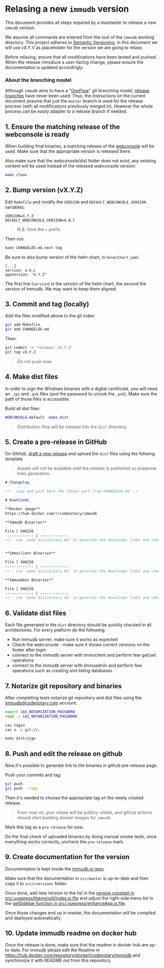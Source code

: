 # Relasing a new `immudb` version

This document provides all steps required by a maintainer to release a new `immudb` version.

We assume all commands are entered from the root of the `immudb` working directory.
This project adheres to [Semantic Versioning](https://semver.org/spec/v2.0.0.html), in this document we will use vX.Y.V as placeholder for the version we are going to relase.

Before relasing, ensure that all modifications have been tested and pushed. When the release introduce a user-facing change, please ensure the documentation is updated accordingly.

### About the branching model

Although `immudb` aims to have a "[OneFlow](https://www.endoflineblog.com/oneflow-a-git-branching-model-and-workflow)" git branching model, [release branches](https://www.endoflineblog.com/oneflow-a-git-branching-model-and-workflow#release-branches) have never been used.
Thus, the instructions on the current document assume that just the `master` branch is used for the release process (with all modifications previously merged in). However the whole process can be easily adapter to a release branch if needed.

## 1. Ensure the matching release of the webconsole is ready

When building final binaries, a matching release of the [webconsole] will be used.
Make sure that the appropriate version is released there.

Also make sure that the webconsole/dist folder does not exist,
any existing content will be used instead of the released webconsole version:

```sh
make clean
```

[webconsole]: https://github.com/codenotary/immudb-webconsole/releases/latest

## 2. Bump version (vX.Y.Z)

Edit `Makefile` and modify the `VERSION` and `DEFAULT_WEBCONSOLE_VERSION` variables:

```
VERSION=X.Y.Z
DEFAULT_WEBCONSOLE_VERSION=A.B.C
```
> N.B. Omit the `v` prefix.

Then run:

```sh
make CHANGELOG.md.next-tag
```

Be sure to also bump version of the helm chart, in `helm/Chart.yaml`
```
[...]
version: a.b.c
appVersion: "X.Y.Z"
```
The first line (`version`) is the version of the helm chart, the second the version of immudb.
We may want to keep them aligned.

## 3. Commit and tag (locally)

Add the files modified above to the git index:

```sh
git add Makefile
git add CHANGELOG.md
```

Then:

```sh
git commit -m "release: vX.Y.Z"
git tag vX.Y.Z
```

> Do not push now.

## 4. Make dist files

In order to sign the Windows binaries with a digital certificate, you will need an `.spc` and `.pvk` files (and the password to unlook the `.pvk`).
Make sure the path of those files is accessible.

Build all dist files:

```sh
WEBCONSOLE=default  make dist
```

> Distribution files will be created into the `dist` directory.
>
## 5. Create a pre-release in GitHub
On GitHub, [draft a new release](https://github.com/vchain-us/immudb/releases) and upload the `dist` files using the follwing template

> Assets will not be available until the release is published so postpone links generation.
```md
# Changelog

<!-- copy and past here the latest part from CHANGELOG.md -->

# Downloads

**Docker image**
https://hub.docker.com/r/codenotary/immudb

**Immudb Binaries**

File | SHA256
------------- | -------------
<!-- use `make dist/binary.md` to generate the downloads links and checksums -->


**Immuclient Binaries**

File | SHA256
------------- | -------------
<!-- use `make dist/binary.md` to generate the downloads links and checksums -->

**Immuadmin Binaries**

File | SHA256
------------- | -------------
<!-- use `make dist/binary.md` to generate the downloads links and checksums -->
```

## 6. Validate dist files

Each file generated in the `dist` directory should be quickly checked in all architectures.
For every platform do the following:
 * Run immudb server, make sure it works as expected
 * Check the webconsole - make sure it shows correct versions on the footer after login
 * connect to the immudb server with immuclient and perform few get/set operations
 * connect to the immudb server with immuadmin and perform few operations such as creating and listing databases

## 7. Notarize git repository and binaries
After completing tests notarize git repository and dist files using the immudb@codenotary.com account:

```sh
export CAS_NOTARIZATION_PASSWORD
read -s CAS_NOTARIZATION_PASSWORD

cas login
cas n -p git://.

make dist/sign
```

## 8. Push and edit the release on github
Now it's possible to generate link to the binaries in github pre-release page.

Push your commits and tag:

```sh
git push
git push --tags
```
Then it's needed to choose the appropriate tag on the newly created release.

> From now on, your relase will be publicy visible, and github actions should start building docker images for `immudb`.

Mark this tag as a `pre-release` for now.

Do the final check of uploaded binaries by doing manual smoke tests,
once everything works correctly, uncheck the `pre-release` mark.

## 9. Create documentation for the version

Documentation is kept inside the [immudb.io repo](https://github.com/codenotary/immudb.io).

Make sure that the documentation in `src/master` is up-to-date and then copy it to `src/<version>` folder.

Once done, add new version to the list in the [version constant in src/.vuepress/theme/util/index.js file][index.js]
and adjust the right-side menu list in the [getSidebar function in src/.vuepress/enhanceApp.js file][enhanceApp.js].

Once those changes end up in master, the documentation will be compiled and deployed automatically.

[index.js]: https://github.com/codenotary/immudb.io/blob/master/src/.vuepress/theme/util/index.js#L242
[enhanceApp.js]: https://github.com/codenotary/immudb.io/blob/master/src/.vuepress/enhanceApp.js#L27

## 10. Update immudb readme on docker hub

Once the release is done, make sure that the readme in docker hub are up-to-date.
For immudb please edit  the Readme in https://hub.docker.com/repository/docker/codenotary/immudb
and synchronzie it with README.md from this repository.
